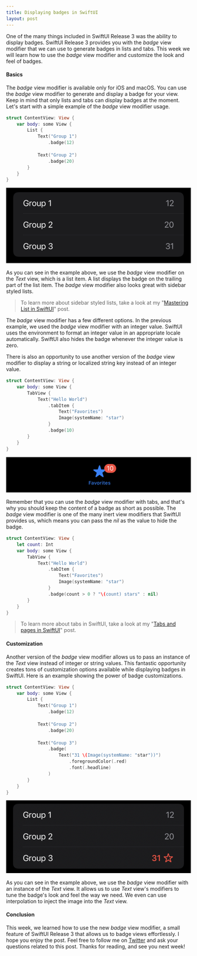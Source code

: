 ```yaml
---
title: Displaying badges in SwiftUI
layout: post
---
```


One of the many things included in SwiftUI Release 3 was the ability to display badges. SwiftUI Release 3 provides you with the *badge* view modifier that we can use to generate badges in lists and tabs. This week we will learn how to use the *badge* view modifier and customize the look and feel of badges.

#### Basics
The *badge* view modifier is available only for iOS and macOS. You can use the *badge* view modifier to generate and display a badge for your view. Keep in mind that only lists and tabs can display badges at the moment. Let's start with a simple example of the *badge* view modifier usage.

```swift
struct ContentView: View {
    var body: some View {
        List {
            Text("Group 1")
                .badge(12)

            Text("Group 2")
                .badge(20)
        }
    }
}
```

![badges](/public/badge1.png)

As you can see in the example above, we use the *badge* view modifier on the *Text* view, which is a list item. A list displays the badge on the trailing part of the list item. The *badge* view modifier also looks great with sidebar styled lists.

> To learn more about sidebar styled lists, take a look at my "[Mastering List in SwiftUI](/2021/06/16/mastering-list-in-swiftui/)" post.

The *badge* view modifier has a few different options. In the previous example, we used the *badge* view modifier with an integer value. SwiftUI uses the environment to format an integer value in an appropriate locale automatically. SwiftUI also hides the badge whenever the integer value is zero.

There is also an opportunity to use another version of the *badge* view modifier to display a string or localized string key instead of an integer value.

```swift
struct ContentView: View {
    var body: some View {
        TabView {
            Text("Hello World")
                .tabItem {
                    Text("Favorites")
                    Image(systemName: "star")
                }
                .badge(10)
        }
    }
}
```

![badges](/public/badge2.png)

Remember that you can use the *badge* view modifier with tabs, and that's why you should keep the content of a badge as short as possible. The *badge* view modifier is one of the many inert view modifiers that SwiftUI provides us, which means you can pass the *nil* as the value to hide the badge.

```swift
struct ContentView: View {
    let count: Int
    var body: some View {
        TabView {
            Text("Hello World")
                .tabItem {
                    Text("Favorites")
                    Image(systemName: "star")
                }
                .badge(count > 0 ? "\(count) stars" : nil)
        }
    }
}
```

> To learn more about tabs in SwiftUI, take a look at my "[Tabs and pages in SwiftUI](/2020/09/16/tabs-and-pages-in-swiftui/)" post.

#### Customization
Another version of the *badge* view modifier allows us to pass an instance of the *Text* view instead of integer or string values. This fantastic opportunity creates tons of customization options available while displaying badges in SwiftUI. Here is an example showing the power of badge customizations.

```swift
struct ContentView: View {
    var body: some View {
        List {
            Text("Group 1")
                .badge(12)

            Text("Group 2")
                .badge(20)
                
            Text("Group 3")
                .badge(
                    Text("31 \(Image(systemName: "star"))")
                        .foregroundColor(.red)
                        .font(.headline)
                )
        }
    }
}
```

![badges](/public/badge3.png)

As you can see in the example above, we use the *badge* view modifier with an instance of the *Text* view. It allows us to use *Text* view's modifiers to tune the badge's look and feel the way we need. We even can use interpolation to inject the image into the *Text* view.

#### Conclusion
This week, we learned how to use the new *badge* view modifier, a small feature of SwiftUI Release 3 that allows us to badge views effortlessly. I hope you enjoy the post. Feel free to follow me on [Twitter](https://twitter.com/mecid) and ask your questions related to this post. Thanks for reading, and see you next week!

